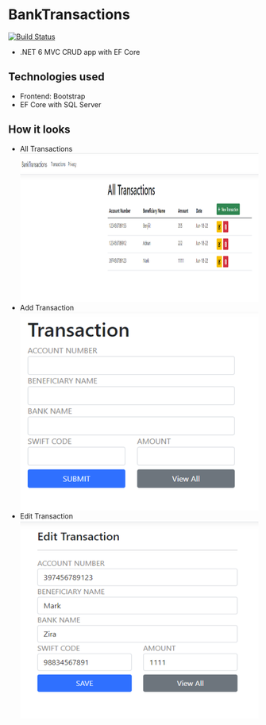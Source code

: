 # BankTransactions
[![Build Status](https://travis-ci.org/joemccann/dillinger.svg?branch=master)](https://travis-ci.org/joemccann/dillinger)
- .NET 6 MVC CRUD app with EF Core

## Technologies used
- Frontend: Bootstrap
- EF Core with SQL Server

## How it looks
- All Transactions <img src="Home.PNG" width="800" height="300">
- Add Transaction <img src="Create.PNG" width="800" height="400">
- Edit Transaction <img src="Edit.PNG" width="500" height="400">
